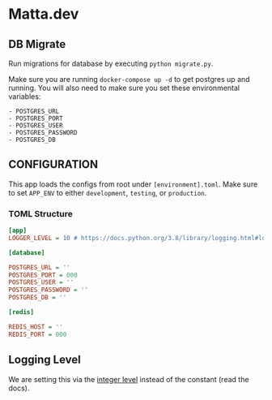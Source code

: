 # Matta.dev

## DB Migrate

Run migrations for database by executing `python migrate.py`.

Make sure you are running `docker-compose up -d` to get postgres up and running. You will also need to make sure you set these environmental variables:

```
- POSTGRES_URL
- POSTGRES_PORT
- POSTGRES_USER
- POSTGRES_PASSWORD
- POSTGRES_DB
```

## CONFIGURATION

This app loads the configs from root under `[environment].toml`. Make sure to set `APP_ENV` to either `development`, `testing`, or `production`.

### TOML Structure

```ini
[app]
LOGGER_LEVEL = 10 # https://docs.python.org/3.8/library/logging.html#logging-levels

[database]

POSTGRES_URL = ''
POSTGRES_PORT = 000
POSTGRES_USER = ''
POSTGRES_PASSWORD = ''
POSTGRES_DB = ''

[redis]

REDIS_HOST = ''
REDIS_PORT = 000

```

## Logging Level

We are setting this via the [integer level](https://docs.python.org/3.8/library/logging.html#logging-levels) instead of the constant (read the docs).